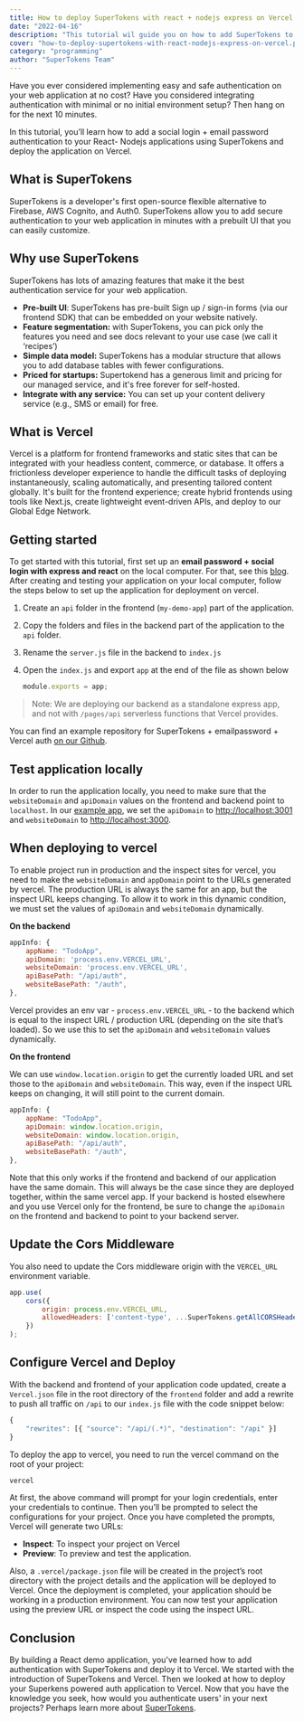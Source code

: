 ```yaml
---
title: How to deploy SuperTokens with react + nodejs express on Vercel
date: "2022-04-16"
description: "This tutorial wil guide you on how to add SuperTokens to react + express app deployed on Vercel"
cover: "how-to-deploy-supertokens-with-react-nodejs-express-on-vercel.png"
category: "programming"
author: "SuperTokens Team"
---
```


Have you ever considered implementing easy and safe authentication on your web application at no cost? Have you considered integrating authentication with minimal or no initial environment setup? Then hang on for the next 10 minutes.

In this tutorial, you’ll learn how to add a social login + email password authentication to your React- Nodejs applications using SuperTokens and deploy the application on Vercel.

## What is SuperTokens

SuperTokens is a developer's first open-source flexible alternative to Firebase, AWS Cognito, and Auth0. SuperTokens allow you to add secure authentication to your web application in minutes with a prebuilt UI that you can easily customize.

## Why use SuperTokens

SuperTokens has lots of amazing features that make it the best authentication service for your web application.

* **Pre-built UI**: SuperTokens has pre-built Sign up / sign-in forms (via our frontend SDK) that can be embedded on your website natively.
* **Feature segmentation:** with SuperTokens, you can pick only the features you need and see docs relevant to your use case (we call it ‘recipes’)
* **Simple data model:** SuperTokens has a modular structure that allows you to add database tables with fewer configurations.
* **Priced for startups:** Supertokend has a generous limit and pricing for our managed service, and it's free forever for self-hosted.
* **Integrate with any service:** You can set up your content delivery service (e.g., SMS or email) for free.

## What is Vercel

Vercel is a platform for frontend frameworks and static sites that can be integrated with your headless content, commerce, or database. It offers a frictionless developer experience to handle the difficult tasks of deploying instantaneously, scaling automatically, and presenting tailored content globally. It's built for the frontend experience; create hybrid frontends using tools like Next.js, create lightweight event-driven APIs, and deploy to our Global Edge Network.

## Getting started

To get started with this tutorial, first set up an **email password + social login with express and react** on the local computer. For that, see this [blog](https://supertokens.com/blog/how-to-set-up-social-and-email-password-login-with-reactjs). After creating and testing your application on your local computer, follow the steps below to set up the application for deployment on vercel.

1. Create an `api` folder in the frontend (`my-demo-app`) part of the application.
2. Copy the folders and files in the backend part of the application to the `api` folder.
3. Rename the `server.js` file in the backend to `index.js`
4. Open the `index.js` and export `app` at the end of the file as shown below

    ```js
    module.exports = app;

    ```

> Note: We are deploying our backend as a standalone express app, and not with `/pages/api` serverless functions that Vercel provides.

You can find an example repository for SuperTokens + emailpassword + Vercel auth [on our Github](https://github.com/supertokens/supertokens-auth-react/tree/master/examples/with-emailpassword-vercel).

## Test application locally

In order to run the application locally, you need to make sure that the `websiteDomain` and `apiDomain` values on the frontend and backend point to `localhost`. In our [example app](https://github.com/supertokens/supertokens-auth-react/tree/master/examples/with-emailpassword-vercel), we set the `apiDomain` to [http://localhost:3001](http://localhost:3001) and `websiteDomain` to [http://localhost:3000](http://localhost:3000).

## When deploying to vercel

To enable project run in production and the inspect sites for vercel, you need to make the `websiteDomain` and `appDomain` point to the URLs generated by vercel. The production URL is always the same for an app, but the inspect URL keeps changing. To allow it to work in this dynamic condition, we must set the values of `apiDomain` and `websiteDomain` dynamically.

**On the backend**

```js
appInfo: {
    appName: "TodoApp",
    apiDomain: 'process.env.VERCEL_URL',
    websiteDomain: 'process.env.VERCEL_URL',
    apiBasePath: "/api/auth",
    websiteBasePath: "/auth",
},
```

Vercel provides an env var - `process.env.VERCEL_URL` - to the backend which is equal to the inspect URL / production URL (depending on the site that’s loaded). So we use this to set the `apiDomain` and `websiteDomain` values dynamically.

**On the frontend**

We can use `window.location.origin` to get the currently loaded URL and set those to the `apiDomain` and `websiteDomain`. This way, even if the inspect URL keeps on changing, it will still point to the current domain.

```js
appInfo: {
    appName: "TodoApp",
    apiDomain: window.location.origin,
    websiteDomain: window.location.origin,
    apiBasePath: "/api/auth",
    websiteBasePath: "/auth",      
},

```

Note that this only works if the frontend and backend of our application have the same domain. This will always be the case since they are deployed together, within the same vercel app. If your backend is hosted elsewhere and you use Vercel only for the frontend, be sure to change the `apiDomain` on the frontend and backend to point to your backend server.

## Update the Cors Middleware

You also need to update the Cors middleware origin with the `VERCEL_URL` environment variable.

```js
app.use(
    cors({
        origin: process.env.VERCEL_URL,
        allowedHeaders: ['content-type', ...SuperTokens.getAllCORSHeaders()],credentials: true,
    })
);
```

## Configure Vercel and Deploy

With the backend and frontend of your application code updated, create a `Vercel.json` file in the root directory of the `frontend` folder and add a rewrite to push all traffic on `/api` to our `index.js` file with the code snippet below:

```js
{
    "rewrites": [{ "source": "/api/(.*)", "destination": "/api" }]
}
```

To deploy the app to vercel, you need to run the vercel command on the root of your project:

```sh
vercel
```

At first, the above command will prompt for your login credentials, enter your credentials to continue. Then you’ll be prompted to select the configurations for your project. Once you have completed the prompts, Vercel will generate two URLs:

* **Inspect**: To inspect your project on Vercel
* **Preview**: To preview and test the application.

Also, a `.vercel/package.json` file will be created in the project’s root directory with the project details and the application will be deployed to Vercel. Once the deployment is completed, your application should be working in a production environment. You can now test your application using the preview URL or inspect the code using the inspect URL.

## Conclusion

By building a React demo application, you've learned how to add authentication with SuperTokens and deploy it to Vercel. We started with the introduction of SuperTokens and Vercel. Then we looked at how to deploy your Superkens powered auth application to Vercel. Now that you have the knowledge you seek, how would you authenticate users' in your next projects? Perhaps learn more about [SuperTokens](https://supertokens.com/).

